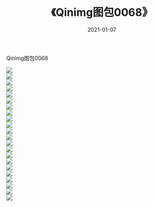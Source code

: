﻿---
layout: post
title:  《Qinimg图包0068》
date:   2021-01-07
img: http://imgx.orgx.ga/Qinimg图包/Qinimg图包0068/000.jpg
categories: [美女, 清纯, 唯美]
---

Qinimg图包0068

 ![](http://imgx.orgx.ga/Qinimg图包/Qinimg图包0068/001.jpg) <br>![](http://imgx.orgx.ga/Qinimg图包/Qinimg图包0068/002.jpg) <br>![](http://imgx.orgx.ga/Qinimg图包/Qinimg图包0068/003.jpg) <br>![](http://imgx.orgx.ga/Qinimg图包/Qinimg图包0068/004.jpg) <br>![](http://imgx.orgx.ga/Qinimg图包/Qinimg图包0068/005.jpg) <br>![](http://imgx.orgx.ga/Qinimg图包/Qinimg图包0068/006.jpg) <br>![](http://imgx.orgx.ga/Qinimg图包/Qinimg图包0068/007.jpg) <br>![](http://imgx.orgx.ga/Qinimg图包/Qinimg图包0068/008.jpg) <br>![](http://imgx.orgx.ga/Qinimg图包/Qinimg图包0068/009.jpg) <br>![](http://imgx.orgx.ga/Qinimg图包/Qinimg图包0068/010.jpg) <br>![](http://imgx.orgx.ga/Qinimg图包/Qinimg图包0068/011.jpg) <br>![](http://imgx.orgx.ga/Qinimg图包/Qinimg图包0068/012.jpg) <br>![](http://imgx.orgx.ga/Qinimg图包/Qinimg图包0068/013.jpg) <br>![](http://imgx.orgx.ga/Qinimg图包/Qinimg图包0068/014.jpg) <br>![](http://imgx.orgx.ga/Qinimg图包/Qinimg图包0068/015.jpg) <br>![](http://imgx.orgx.ga/Qinimg图包/Qinimg图包0068/016.jpg) <br>![](http://imgx.orgx.ga/Qinimg图包/Qinimg图包0068/017.jpg) <br>![](http://imgx.orgx.ga/Qinimg图包/Qinimg图包0068/018.jpg) <br>![](http://imgx.orgx.ga/Qinimg图包/Qinimg图包0068/019.jpg) <br>![](http://imgx.orgx.ga/Qinimg图包/Qinimg图包0068/020.jpg) <br>![](http://imgx.orgx.ga/Qinimg图包/Qinimg图包0068/021.jpg) <br>![](http://imgx.orgx.ga/Qinimg图包/Qinimg图包0068/022.jpg) <br>
